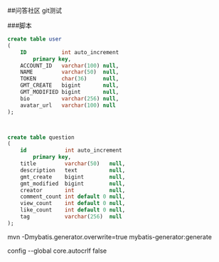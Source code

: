 ##问答社区
git测试


###脚本
```sql
create table user
(
    ID           int auto_increment
        primary key,
    ACCOUNT_ID   varchar(100) null,
    NAME         varchar(50)  null,
    TOKEN        char(36)     null,
    GMT_CREATE   bigint       null,
    GMT_MODIFIED bigint       null,
    bio          varchar(256) null,
    avatar_url   varchar(100) null
);



create table question
(
    id            int auto_increment
        primary key,
    title         varchar(50)   null,
    description   text          null,
    gmt_create    bigint        null,
    gmt_modified  bigint        null,
    creator       int           null,
    comment_count int default 0 null,
    view_count    int default 0 null,
    like_count    int default 0 null,
    tag           varchar(256)  null
);

```

mvn -Dmybatis.generator.overwrite=true mybatis-generator:generate

config --global core.autocrlf false